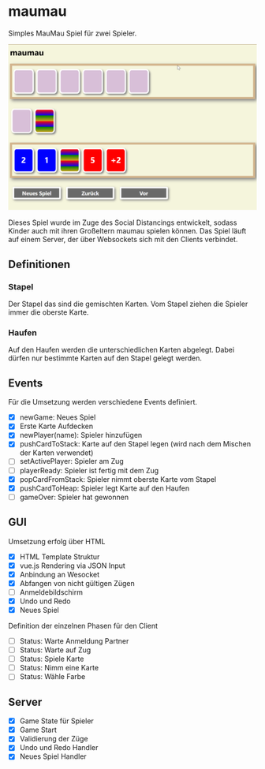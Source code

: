 # maumau
Simples MauMau Spiel für zwei Spieler.

![screenshot of v0.8](screenshots/maumau_v0_8.png)

Dieses Spiel wurde im Zuge des Social Distancings entwickelt, sodass Kinder auch mit ihren Großeltern maumau spielen können. Das Spiel läuft auf einem Server, der über Websockets sich mit den Clients verbindet. 


## Definitionen

### Stapel

Der Stapel das sind die gemischten Karten. Vom Stapel ziehen die Spieler immer die oberste Karte.

### Haufen

Auf den Haufen werden die unterschiedlichen Karten abgelegt. Dabei dürfen nur bestimmte Karten auf den Stapel gelegt werden.

## Events

Für die Umsetzung werden verschiedene Events definiert. 

- [x] newGame: Neues Spiel
- [x] Erste Karte Aufdecken
- [x] newPlayer(name): Spieler hinzufügen
- [x] pushCardToStack: Karte auf den Stapel legen (wird nach dem Mischen der Karten verwendet)
- [ ] setActivePlayer: Spieler am Zug
- [ ] playerReady: Spieler ist fertig mit dem Zug
- [x] popCardFromStack: Spieler nimmt oberste Karte vom Stapel
- [x] pushCardToHeap: Spieler legt Karte auf den Haufen
- [ ] gameOver: Spieler hat gewonnen

## GUI

Umsetzung erfolg über HTML

- [x] HTML Template Struktur
- [x] vue.js Rendering via JSON Input
- [x] Anbindung an Wesocket
- [x] Abfangen von nicht gültigen Zügen
- [ ] Anmeldebildschirm
- [x] Undo und Redo
- [x] Neues Spiel

Definition der einzelnen Phasen für den Client

- [ ] Status: Warte Anmeldung Partner
- [ ] Status: Warte auf Zug
- [ ] Status: Spiele Karte
- [ ] Status: Nimm eine Karte
- [ ] Status: Wähle Farbe

## Server

- [x] Game State für Spieler
- [x] Game Start
- [x] Validierung der Züge 
- [x] Undo und Redo Handler
- [x] Neues Spiel Handler